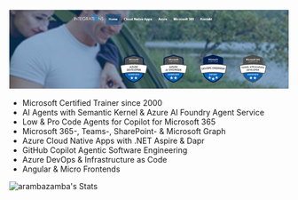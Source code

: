 [![header](_images/header.jpg)](https://www.integrations.at)

- Microsoft Certified Trainer since 2000
- AI Agents with Semantic Kernel & Azure AI Foundry Agent Service
- Low & Pro Code Agents for Copilot for Microsoft 365
- Microsoft 365-, Teams-, SharePoint- & Microsoft Graph
- Azure Cloud Native Apps with .NET Aspire & Dapr
- GitHub Copilot Agentic Software Engineering
- Azure DevOps & Infrastructure as Code
- Angular & Micro Frontends

![arambazamba's Stats](https://github-readme-stats.vercel.app/api?username=alexander-kastil&theme=vue-dark&show_icons=true&hide_border=true&count_private=true)
